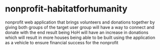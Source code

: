 # nonprofit-habitatforhumanity
nonprofit web application that brings volunteers and donations together by giving both groups of the target user group will have a way to connect and donate with the end result being HoH will have an increase in donations which will result in more houses being able to be built using the application as a vehicle  to ensure financial success for the nonprofit
